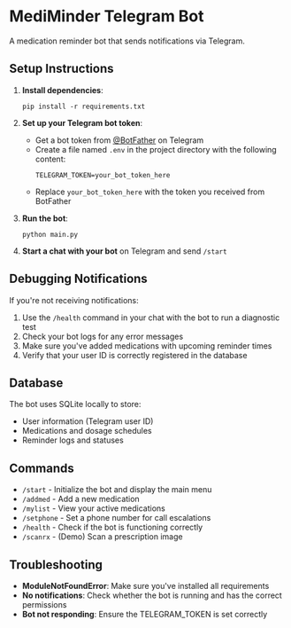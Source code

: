 # MediMinder Telegram Bot

A medication reminder bot that sends notifications via Telegram.

## Setup Instructions

1. **Install dependencies**:
   ```
   pip install -r requirements.txt
   ```

2. **Set up your Telegram bot token**:
   - Get a bot token from [@BotFather](https://t.me/botfather) on Telegram
   - Create a file named `.env` in the project directory with the following content:
     ```
     TELEGRAM_TOKEN=your_bot_token_here
     ```
   - Replace `your_bot_token_here` with the token you received from BotFather

3. **Run the bot**:
   ```
   python main.py
   ```

4. **Start a chat with your bot** on Telegram and send `/start`

## Debugging Notifications

If you're not receiving notifications:

1. Use the `/health` command in your chat with the bot to run a diagnostic test
2. Check your bot logs for any error messages
3. Make sure you've added medications with upcoming reminder times
4. Verify that your user ID is correctly registered in the database

## Database

The bot uses SQLite locally to store:
- User information (Telegram user ID)
- Medications and dosage schedules
- Reminder logs and statuses

## Commands

- `/start` - Initialize the bot and display the main menu
- `/addmed` - Add a new medication
- `/mylist` - View your active medications
- `/setphone` - Set a phone number for call escalations
- `/health` - Check if the bot is functioning correctly
- `/scanrx` - (Demo) Scan a prescription image

## Troubleshooting

- **ModuleNotFoundError**: Make sure you've installed all requirements
- **No notifications**: Check whether the bot is running and has the correct permissions
- **Bot not responding**: Ensure the TELEGRAM_TOKEN is set correctly